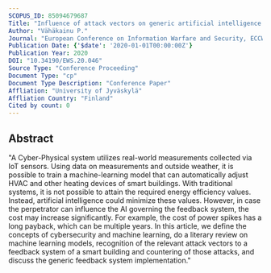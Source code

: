 ```yaml
---
SCOPUS_ID: 85094679687
Title: "Influence of attack vectors on generic artificial intelligence – Assisted smart building feedback loop system"
Author: "Vähäkainu P."
Journal: "European Conference on Information Warfare and Security, ECCWS"
Publication Date: {'$date': '2020-01-01T00:00:00Z'}
Publication Year: 2020
DOI: "10.34190/EWS.20.046"
Source Type: "Conference Proceeding"
Document Type: "cp"
Document Type Description: "Conference Paper"
Affliation: "University of Jyväskylä"
Affliation Country: "Finland"
Cited by count: 0
---
```


## Abstract
"A Cyber-Physical system utilizes real-world measurements collected via IoT sensors. Using data on measurements and outside weather, it is possible to train a machine-learning model that can automatically adjust HVAC and other heating devices of smart buildings. With traditional systems, it is not possible to attain the required energy efficiency values. Instead, artificial intelligence could minimize these values. However, in case the perpetrator can influence the AI governing the feedback system, the cost may increase significantly. For example, the cost of power spikes has a long payback, which can be multiple years. In this article, we define the concepts of cybersecurity and machine learning, do a literary review on machine learning models, recognition of the relevant attack vectors to a feedback system of a smart building and countering of those attacks, and discuss the generic feedback system implementation."
